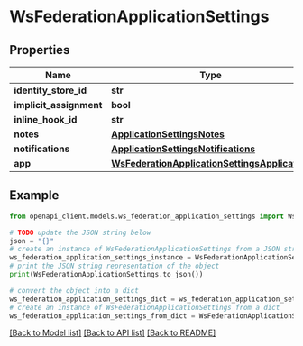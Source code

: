 # WsFederationApplicationSettings


## Properties

Name | Type | Description | Notes
------------ | ------------- | ------------- | -------------
**identity_store_id** | **str** |  | [optional] 
**implicit_assignment** | **bool** |  | [optional] 
**inline_hook_id** | **str** |  | [optional] 
**notes** | [**ApplicationSettingsNotes**](ApplicationSettingsNotes.md) |  | [optional] 
**notifications** | [**ApplicationSettingsNotifications**](ApplicationSettingsNotifications.md) |  | [optional] 
**app** | [**WsFederationApplicationSettingsApplication**](WsFederationApplicationSettingsApplication.md) |  | [optional] 

## Example

```python
from openapi_client.models.ws_federation_application_settings import WsFederationApplicationSettings

# TODO update the JSON string below
json = "{}"
# create an instance of WsFederationApplicationSettings from a JSON string
ws_federation_application_settings_instance = WsFederationApplicationSettings.from_json(json)
# print the JSON string representation of the object
print(WsFederationApplicationSettings.to_json())

# convert the object into a dict
ws_federation_application_settings_dict = ws_federation_application_settings_instance.to_dict()
# create an instance of WsFederationApplicationSettings from a dict
ws_federation_application_settings_from_dict = WsFederationApplicationSettings.from_dict(ws_federation_application_settings_dict)
```
[[Back to Model list]](../README.md#documentation-for-models) [[Back to API list]](../README.md#documentation-for-api-endpoints) [[Back to README]](../README.md)


